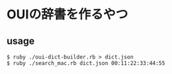 # OUIの辞書を作るやつ

## usage

```
$ ruby ./oui-dict-builder.rb > dict.json
$ ruby ./search_mac.rb dict.json 00:11:22:33:44:55
```
